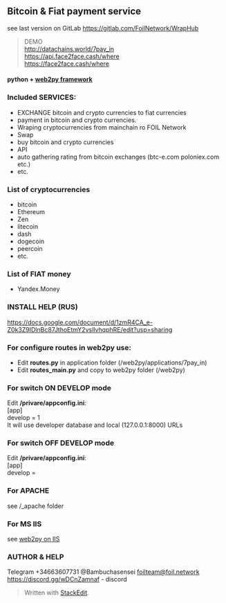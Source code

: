## Bitcoin & Fiat payment service

see last version on GitLab https://gitlab.com/FoilNetwork/WrapHub

> DEMO  
http://datachains.world/7pay_in  
https://api.face2face.cash/where  
https://face2face.cash/where  

#### python +  [web2py framework](http://web2py.com/books/default/chapter/29/14/other-recipes?search=eclipse#Developing-with-IDEs--WingIDE--Rad2Py--Eclipse-and-PyCharm)



### Included SERVICES:
+ EXCHANGE bitcoin and crypto currencies to fiat currencies
+ payment in bitcoin and crypto currencies.
+ Wraping cryptocurrencies from mainchain ro FOIL Network
+ Swap
+ buy bitcoin and crypto currencies
+ API
+ auto gathering rating from bitcoin exchanges (btc-e.com poloniex.com etc.)
+ etc.

### List of cryptocurrencies
+ bitcoin
+ Ethereum
+ Zen
+ litecoin
+ dash
+ dogecoin
+ peercoin
+ etc.

### List of FIAT money
+ Yandex.Money

### INSTALL HELP (RUS)
https://docs.google.com/document/d/1zmR4CA_e-Z0k3Z9IDlnBc87JthoEtmY2vslIvhqphRE/edit?usp=sharing


### For configure routes in web2py use:
+ Edit **routes.py** in application folder (/web2py/applications/7pay_in)
+ Edit **routes_main.py** and copy to web2py folder (/web2py)

### For switch ON DEVELOP mode
Edit **/privare/appconfig.ini**:  
[app]  
develop = 1  
It will use developer database and local (127.0.0.1:8000) URLs

### For switch OFF DEVELOP mode
Edit **/privare/appconfig.ini**:  
[app]  
develop =  

### For APACHE
see /_apache folder

### For MS IIS
see [web2py on IIS](http://web2py.com/books/default/chapter/29/13/deployment-recipes#IIS)


### AUTHOR & HELP
Telegram +34663607731 @Bambuchasensei
foilteam@foil.network
https://discord.gg/wDCnZamnaf - discord

> Written with [StackEdit](https://stackedit.io/).
